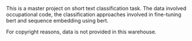 This is a master project on short text classification task. The data involved occupational code, the classification approaches involved in fine-tuning bert and sequence embedding using bert.

For copyright reasons, data is not provided in this warehouse.
